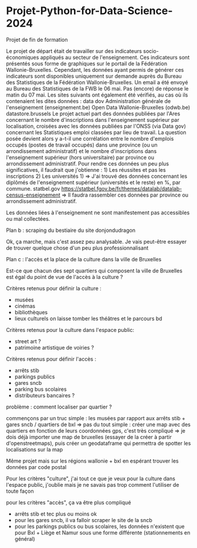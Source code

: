 # Projet-Python-for-Data-Science-2024

Projet de fin de formation


Le projet de départ était de travailler sur des indicateurs socio-économiques appliqués au secteur de l'enseignement.
    Ces indicateurs sont présentés sous forme de graphiques sur le portail de la Fédération Wallonie-Bruxelles.
    Cependant, les données ayant permis de générer ces indicateurs sont disponibles uniquement sur demande auprès du Bureau des Statistiques de la Fédération Wallonie-Bruxelles. 
    Un email a été envoyé au Bureau des Statistiques de la FWB le 06 mai.
    Pas (encore) de réponse le matin du 07 mai.
    Les sites suivants ont également été vérifiés, au cas où ils contenaient les dites données : 
        data dov
        Administration générale de l'enseignement (enseignement.be)
        Open Data Wallonie-Bruxelles (odwb.be)
        datastore.brussels
Le projet actuel part des données publiées par l'Ares concernant le nombre d'inscriptions dans l'enseignement supérieur par localisation, croisées avec les données publiées
par l'ONSS (via Data gov) concernant les Statistiques emploi classées par lieu de travail. 
    La question posée devient alors y a-t-il une corrélation entre le nombre d'emplois occupés (postes de travail occupés) dans une province (ou un arrondissement administratif) et le nombre d'inscriptions dans l'enseignement supérieur (hors universitaire) par province ou arrondissement administratif. 
    Pour rendre ces données un peu plus significatives, il faudrait que j'obtienne : 
        1) Les réussites et pas les inscriptions
        2) Les universités
    1) => J'ai trouvé des données concernant les diplômés de l'enseignement supérieur (universités et le reste) en %, par commune. 
            statbel.gov
            https://statbel.fgov.be/fr/themes/datalab/datalab-census-enseignement
            => Il faudra rassembler ces données par province ou arrondissement administratif.

Les données liées à l'enseignement ne sont manifestement pas accessibles ou mal collectées.

Plan b : scraping du bestiaire du site donjondudragon

Ok, ça marche, mais c'est assez peu analysable. Je vais peut-être essayer de trouver quelque chose d'un peu plus professionnalisant

Plan c : l'accès et la place de la culture dans la ville de Bruxelles

Est-ce que chacun des sept quartiers qui composent la ville de Bruxelles est égal du point de vue de l'accès à la culture ?

Critères retenus pour définir la culture : 
- musées
- cinémas
- bibliothèques
- lieux culturels
on laisse tomber les théâtres et le parcours bd

Critères retenus pour la culture dans l'espace public: 
- street art ?
- patrimoine artistique de voiries ?

Critères retenus pour définir l'accès :
- arrêts stib
- parkings publics
- gares sncb
- parking bus scolaires
- distributeurs bancaires ?

problème : comment localiser par quartier ? 

commençons par un truc simple : les musées par rapport aux arrêts stib + gares sncb / quartiers de bxl
=> pas du tout simple : créer une map avec des quartiers en fonction de leurs coordonnées gps, c'est très compliqué
=> je dois déjà importer une map de bruxelles (essayer de la créer à partir d'openstreetmaps), puis créer un geodataframe qui permettra de spotter les localisations sur la map

Même projet mais sur les régions wallonie + bxl en espérant trouver les données par code postal

Pour les critères "culture", j'ai tout ce que je veux
pour la culture dans l'espace public, j'oublie mais je ne savais pas trop comment l'utiliser de toute façon

pour les critères "accès", ça va être plus compliqué
- arrêts stib et tec plus ou moins ok
- pour les gares sncb, il va falloir scraper le site de la sncb
- pour les parkings publics ou bus scolaires, les données n'existent que pour Bxl + Liège et Namur sous une forme différente (stationnements en général)



